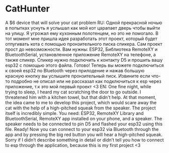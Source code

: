 # CatHunter
A $6 device that will solve your cat problem
RU:
Одной прекрасной ночью в попытках уснуть я услышал как мой кот царапает дверь чтобы выйти на улицу. Я угрожал ему кухонным полотенцем, но это не помогало. В тот момент мне пришла идея разработать этот проект, который будет отпугивать кота с помощью пронзительного писка спикера. Сам проект прост до невозможности. Вам нужны: ESP32, Библиотека RemoteXY и BluetoothSerial, установленное приложение RemoteXY на телефоне, а также спикер. Спикер нужно подключить к контакту D5 и прошить вашу esp32 с помощью этого файла. Готово! Теперь вы можете подключиться к своей esp32 по Bluetooth через прилодение и нажав большую красную кнопку вы услышите пронзительный писк.
Извините если что-то подробно не описал или не рассказал как подключиться к esp через приложение, т.к это мой первый проект <3
EN:
One fine night, while trying to sleep, I heard my cat scratching the door to go outside. I threatened him with a kitchen towel, but that didn't help. At that moment, the idea came to me to develop this project, which would scare away the cat with the help of a high-pitched squeak from the speaker. The project itself is incredibly simple. You need: ESP32, RemoteXY Library and BluetoothSerial, RemoteXY app installed on your phone, and a speaker. The speaker needs to be connected to pin D5 and flashed your esp32 using this file. Ready! Now you can connect to your esp32 via Bluetooth through the app and by pressing the big red button you will hear a high-pitched squeak.
Sorry if I didn’t describe something in detail or didn’t tell you how to connect to esp through the application, because this is my first project <3
